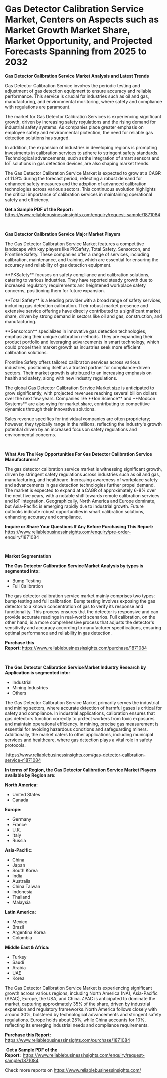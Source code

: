 <p><h1>Gas Detector Calibration Service Market, Centers on Aspects such as Market Growth Market Share, Market Opportunity, and Projected Forecasts Spanning from 2025 to 2032</h1></p><p><strong>Gas Detector Calibration Service Market Analysis and Latest Trends</strong></p>
<p><p>Gas Detector Calibration Service involves the periodic testing and adjustment of gas detection equipment to ensure accuracy and reliable performance. This service is crucial for industries such as oil and gas, manufacturing, and environmental monitoring, where safety and compliance with regulations are paramount. </p><p>The market for Gas Detector Calibration Services is experiencing significant growth, driven by increasing safety regulations and the rising demand for industrial safety systems. As companies place greater emphasis on employee safety and environmental protection, the need for reliable gas detection solutions has surged. </p><p>In addition, the expansion of industries in developing regions is prompting investments in calibration services to adhere to stringent safety standards. Technological advancements, such as the integration of smart sensors and IoT solutions in gas detection devices, are also shaping market trends. </p><p>The Gas Detector Calibration Service Market is expected to grow at a CAGR of 11.9% during the forecast period, reflecting a robust demand for enhanced safety measures and the adoption of advanced calibration technologies across various sectors. This continuous evolution highlights the critical importance of calibration services in maintaining operational safety and efficiency.</p></p>
<p><strong>Get a Sample PDF of the Report:&nbsp;</strong> <a href="https://www.reliablebusinessinsights.com/enquiry/request-sample/1871084?utm_campaign=3101&utm_medium=2&utm_source=Github&utm_content=ia&utm_term=11032025&utm_id=gas-detector-calibration-service">https://www.reliablebusinessinsights.com/enquiry/request-sample/1871084</a></p>
<p>&nbsp;</p>
<p><strong>Gas Detector Calibration Service Major Market Players</strong></p>
<p><p>The Gas Detector Calibration Service Market features a competitive landscape with key players like PKSafety, Total Safety, Sensorcon, and Frontline Safety. These companies offer a range of services, including calibration, maintenance, and training, which are essential for ensuring the accuracy and reliability of gas detection equipment.</p><p>**PKSafety** focuses on safety compliance and calibration solutions, catering to various industries. They have reported steady growth due to increased regulatory requirements and heightened workplace safety concerns, positioning them for future expansion.</p><p>**Total Safety** is a leading provider with a broad range of safety services, including gas detection calibration. Their robust market presence and extensive service offerings have directly contributed to a significant market share, driven by strong demand in sectors like oil and gas, construction, and manufacturing.</p><p>**Sensorcon** specializes in innovative gas detection technologies, emphasizing their unique calibration methods. They are expanding their product portfolio and leveraging advancements in smart technology, which could propel their market growth as industries seek more efficient calibration solutions.</p><p>Frontline Safety offers tailored calibration services across various industries, positioning itself as a trusted partner for compliance-driven sectors. Their market growth is attributed to an increasing emphasis on health and safety, along with new industry regulations.</p><p>The global Gas Detector Calibration Service Market size is anticipated to grow significantly, with projected revenues reaching several billion dollars over the next few years. Companies like **Ion Science** and **Modcon Systems** are also vying for market share, contributing to competitive dynamics through their innovative solutions.</p><p>Sales revenue specifics for individual companies are often proprietary; however, they typically range in the millions, reflecting the industry's growth potential driven by an increased focus on safety regulations and environmental concerns.</p></p>
<p>&nbsp;</p>
<p><strong>What Are The Key Opportunities For Gas Detector Calibration Service Manufacturers?</strong></p>
<p><p>The gas detector calibration service market is witnessing significant growth, driven by stringent safety regulations across industries such as oil and gas, manufacturing, and healthcare. Increasing awareness of workplace safety and advancements in gas detection technologies further propel demand. The market is expected to expand at a CAGR of approximately 6-8% over the next five years, with a notable shift towards remote calibration services and IoT integration. Geographically, North America and Europe dominate, but Asia-Pacific is emerging rapidly due to industrial growth. Future outlooks indicate robust opportunities in smart calibration solutions, enhancing accuracy and compliance.</p></p>
<p><strong>Inquire or Share Your Questions If Any Before Purchasing This Report:</strong> <a href="https://www.reliablebusinessinsights.com/enquiry/pre-order-enquiry/1871084?utm_campaign=3101&utm_medium=2&utm_source=Github&utm_content=ia&utm_term=11032025&utm_id=gas-detector-calibration-service">https://www.reliablebusinessinsights.com/enquiry/pre-order-enquiry/1871084</a></p>
<p>&nbsp;</p>
<p><strong>Market Segmentation</strong></p>
<p><strong>The Gas Detector Calibration Service Market Analysis by types is segmented into:</strong></p>
<p><ul><li>Bump Testing</li><li>Full Calibration</li></ul></p>
<p><p>The gas detector calibration service market mainly comprises two types: bump testing and full calibration. Bump testing involves exposing the gas detector to a known concentration of gas to verify its response and functionality. This process ensures that the detector is responsive and can provide accurate readings in real-world scenarios. Full calibration, on the other hand, is a more comprehensive process that adjusts the detector's sensitivity and accuracy according to manufacturer specifications, ensuring optimal performance and reliability in gas detection.</p></p>
<p><strong>Purchase this Report:&nbsp;</strong><a href="https://www.reliablebusinessinsights.com/purchase/1871084?utm_campaign=3101&utm_medium=2&utm_source=Github&utm_content=ia&utm_term=11032025&utm_id=gas-detector-calibration-service">https://www.reliablebusinessinsights.com/purchase/1871084</a></p>
<p>&nbsp;</p>
<p><strong>The Gas Detector Calibration Service Market Industry Research by Application is segmented into:</strong></p>
<p><ul><li>Industrial</li><li>Mining Industries</li><li>Others</li></ul></p>
<p><p>The Gas Detector Calibration Service Market primarily serves the industrial and mining sectors, where accurate detection of harmful gases is critical for safety and compliance. In industrial applications, calibration ensures that gas detectors function correctly to protect workers from toxic exposures and maintain operational efficiency. In mining, precise gas measurement is essential for avoiding hazardous conditions and safeguarding miners. Additionally, the market caters to other applications, including municipal services and healthcare, where gas detection plays a vital role in safety protocols.</p></p>
<p><a href="https://www.reliablebusinessinsights.com/gas-detector-calibration-service-r1871084?utm_campaign=3101&utm_medium=2&utm_source=Github&utm_content=ia&utm_term=11032025&utm_id=gas-detector-calibration-service">&nbsp;https://www.reliablebusinessinsights.com/gas-detector-calibration-service-r1871084</a></p>
<p><strong>In terms of Region, the Gas Detector Calibration Service Market Players available by Region are:</strong></p>
<p>
    <p> <strong> North America: </strong>
        <ul>
            <li>United States</li>
            <li>Canada</li>
        </ul>
        </p> 
    <p> <strong> Europe: </strong>
        <ul>
            <li>Germany</li>
            <li>France</li>
            <li>U.K.</li>
            <li>Italy</li>
            <li>Russia</li>
        </ul>
        </p> 
    <p> <strong> Asia-Pacific: </strong>
        <ul>
            <li>China</li>
            <li>Japan</li>
            <li>South Korea</li>
            <li>India</li>
            <li>Australia</li>
            <li>China Taiwan</li>
            <li>Indonesia</li>
            <li>Thailand</li>
            <li>Malaysia</li>
        </ul>
        </p> 
    <p> <strong> Latin America: </strong>
        <ul>
            <li>Mexico</li>
            <li>Brazil</li>
            <li>Argentina Korea</li>
            <li>Colombia</li>
        </ul>
        </p> 
    <p> <strong> Middle East & Africa: </strong>
        <ul>
            <li>Turkey</li>
            <li>Saudi</li>
            <li>Arabia</li>
            <li>UAE</li>
            <li>Korea</li>
        </ul>
    </p>
    </p>
<p><p>The Gas Detector Calibration Service Market is experiencing significant growth across various regions, including North America (NA), Asia-Pacific (APAC), Europe, the USA, and China. APAC is anticipated to dominate the market, capturing approximately 35% of the share, driven by industrial expansion and regulatory frameworks. North America follows closely with around 30%, bolstered by technological advancements and stringent safety regulations. Europe holds about 25%, while China accounts for 10%, reflecting its emerging industrial needs and compliance requirements.</p></p>
<p><strong>Purchase this Report: </strong><a href="https://www.reliablebusinessinsights.com/purchase/1871084?utm_campaign=3101&utm_medium=2&utm_source=Github&utm_content=ia&utm_term=11032025&utm_id=gas-detector-calibration-service">https://www.reliablebusinessinsights.com/purchase/1871084</a></p>
<p>&nbsp;<strong>Get a Sample PDF of the Report:&nbsp;&nbsp;</strong><a href="https://www.reliablebusinessinsights.com/enquiry/request-sample/1871084?utm_campaign=3101&utm_medium=2&utm_source=Github&utm_content=ia&utm_term=11032025&utm_id=gas-detector-calibration-service">https://www.reliablebusinessinsights.com/enquiry/request-sample/1871084</a></p>
<p><strong></strong></p>
<p>Check more reports on <a href="https://www.reliablebusinessinsights.com/?utm_campaign=3101&utm_medium=2&utm_source=Github&utm_content=ia&utm_term=11032025&utm_id=gas-detector-calibration-service">https://www.reliablebusinessinsights.com/</a></p>